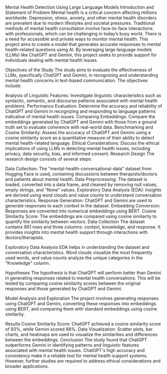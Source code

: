 Mental Health Detection Using Large Language Models
Introduction and Statement of Problem
Mental health is a critical concern affecting millions worldwide. Depression, stress, anxiety, and other mental health disorders are prevalent due to modern lifestyles and societal pressures. Traditional methods of mental health consultation involve face-to-face interactions with professionals, which can be challenging in today’s busy world. There is a need for accessible and private ways to monitor mental health. This project aims to create a model that generates accurate responses to mental health-related questions using AI. By leveraging large language models (LLMs) like ChatGPT and Gemini, this project seeks to provide support for individuals dealing with mental health issues.

Objectives of the Study
The study aims to evaluate the effectiveness of LLMs, specifically ChatGPT and Gemini, in recognizing and understanding mental health concerns in text-based communication. The objectives include:

Analysis of Linguistic Features: Investigate linguistic characteristics such as syntactic, semantic, and discourse patterns associated with mental health problems.
Performance Evaluation: Determine the accuracy and reliability of ChatGPT and Gemini in recognizing and responding to language patterns indicative of mental health issues.
Comparing Embeddings: Compare the embeddings generated by ChatGPT and Gemini with those from a ground truth set to evaluate coherence with real-world data.
Benchmarking and Cosine Similarity: Assess the accuracy of ChatGPT and Gemini using a cosine similarity score as a quantitative measure of their ability to detect mental health-related language.
Ethical Considerations: Discuss the ethical implications of using LLMs in detecting mental health issues, including privacy, data security, bias, and informed consent.
Research Design
The research design consists of several steps:

Data Collection: The "mental-health-conversational-data" dataset from Hugging Face is used, containing discussions between therapists/doctors and patients about mental health.
Data Preprocessing: The dataset is loaded, converted into a data frame, and cleaned by removing null values, empty strings, and "None" values.
Exploratory Data Analysis (EDA): Insights are derived using word clouds and value counts to understand conversation characteristics.
Response Generation: ChatGPT and Gemini are used to generate responses to each context in the dataset.
Embedding Conversion: Responses are converted into numerical embeddings using BERT.
Cosine Similarity Score: The embeddings are compared using cosine similarity to quantify the similarity between vectors.
Data Collection
The dataset contains 661 rows and three columns: context, knowledge, and response. It provides insights into mental health support through interactions with doctors/therapists.

Exploratory Data Analysis
EDA helps in understanding the dataset and conversation characteristics. Word clouds visualize the most frequently used words, and value counts analyze the unique categories in the "Knowledge" column.

Hypotheses
The hypothesis is that ChatGPT will perform better than Gemini in generating responses related to mental health conversations. This will be tested by comparing cosine similarity scores between the original responses and those generated by ChatGPT and Gemini.

Model Analysis and Exploration
The project involves generating responses using ChatGPT and Gemini, converting these responses into embeddings using BERT, and comparing them with standard embeddings using cosine similarity.

Results
Cosine Similarity Score: ChatGPT achieved a cosine similarity score of 93%, while Gemini scored 88%.
Data Visualization: Scatter plots, bar charts, and heatmaps are used to visualize the similarities and differences between the embeddings.
Conclusion
The study found that ChatGPT outperforms Gemini in identifying patterns and linguistic features associated with mental health issues. ChatGPT's high accuracy and consistency make it a reliable tool for mental health support systems. However, further studies are required to address ethical considerations and broader applications.

